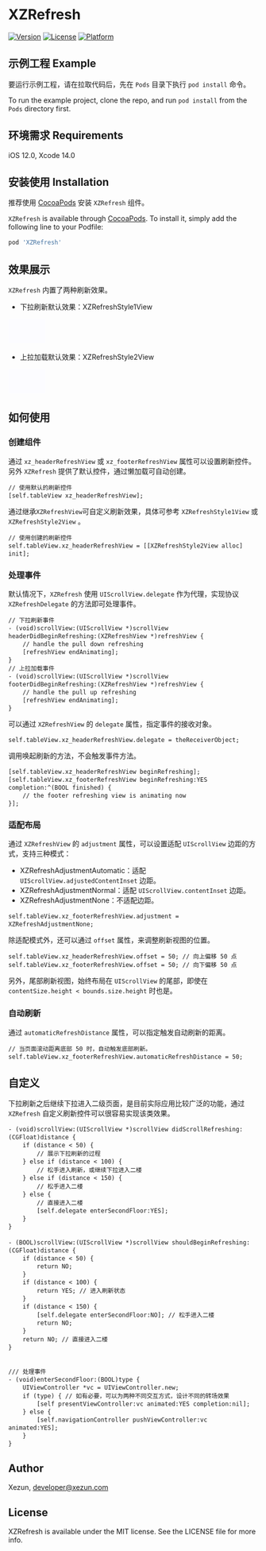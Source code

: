 # XZRefresh

[![Version](https://img.shields.io/cocoapods/v/XZRefresh.svg?style=flat)](https://cocoapods.org/pods/XZRefresh)
[![License](https://img.shields.io/cocoapods/l/XZRefresh.svg?style=flat)](https://cocoapods.org/pods/XZRefresh)
[![Platform](https://img.shields.io/cocoapods/p/XZRefresh.svg?style=flat)](https://cocoapods.org/pods/XZRefresh)

## 示例工程 Example

要运行示例工程，请在拉取代码后，先在 `Pods` 目录下执行 `pod install` 命令。

To run the example project, clone the repo, and run `pod install` from the `Pods` directory first.

## 环境需求 Requirements

iOS 12.0, Xcode 14.0

## 安装使用 Installation

推荐使用 [CocoaPods](https://cocoapods.org) 安装 `XZRefresh` 组件。

`XZRefresh` is available through [CocoaPods](https://cocoapods.org). To install it, simply add the following line to your Podfile:

```ruby
pod 'XZRefresh'
```

## 效果展示

`XZRefresh` 内置了两种刷新效果。

- 下拉刷新默认效果：XZRefreshStyle1View

<img src="./Images/refresh-style-1.gif" width="75" height="50" /> 

- 上拉加载默认效果：XZRefreshStyle2View

<img src="./Images/refresh-style-2.gif" width="75" height="50" />

## 如何使用

### 创建组件

通过 `xz_headerRefreshView` 或 `xz_footerRefreshView` 属性可以设置刷新控件。另外 `XZRefresh` 提供了默认控件，通过懒加载可自动创建。

```objc
// 使用默认的刷新控件
[self.tableView xz_headerRefreshView];
```

通过继承`XZRefreshView`可自定义刷新效果，具体可参考 `XZRefreshStyle1View` 或 `XZRefreshStyle2View` 。

```objc
// 使用创建的刷新控件
self.tableView.xz_headerRefreshView = [[XZRefreshStyle2View alloc] init];
```

### 处理事件

默认情况下，`XZRefresh` 使用 `UIScrollView.delegate` 作为代理，实现协议 `XZRefreshDelegate` 的方法即可处理事件。

```objc
// 下拉刷新事件
- (void)scrollView:(UIScrollView *)scrollView headerDidBeginRefreshing:(XZRefreshView *)refreshView {
    // handle the pull down refreshing
    [refreshView endAnimating];
}
// 上拉加载事件
- (void)scrollView:(UIScrollView *)scrollView footerDidBeginRefreshing:(XZRefreshView *)refreshView {
    // handle the pull up refreshing
    [refreshView endAnimating];
}
```

可以通过 `XZRefreshView` 的 `delegate` 属性，指定事件的接收对象。

```objc
self.tableView.xz_headerRefreshView.delegate = theReceiverObject;
```

调用唤起刷新的方法，不会触发事件方法。

```objc
[self.tableView.xz_headerRefreshView beginRefreshing];
[self.tableView.xz_footerRefreshView beginRefreshing:YES completion:^(BOOL finished) {
    // the footer refreshing view is animating now
}];
```

### 适配布局

通过 `XZRefreshView` 的 `adjustment` 属性，可以设置适配 `UIScrollView` 边距的方式，支持三种模式：

- XZRefreshAdjustmentAutomatic：适配 `UIScrollView.adjustedContentInset` 边距。
- XZRefreshAdjustmentNormal：适配 `UIScrollView.contentInset` 边距。
- XZRefreshAdjustmentNone：不适配边距。

```objc
self.tableView.xz_footerRefreshView.adjustment = XZRefreshAdjustmentNone;
```

除适配模式外，还可以通过 `offset` 属性，来调整刷新视图的位置。

```
self.tableView.xz_headerRefreshView.offset = 50; // 向上偏移 50 点
self.tableView.xz_footerRefreshView.offset = 50; // 向下偏移 50 点
```

另外，尾部刷新视图，始终布局在 `UIScrollView` 的尾部，即使在 `contentSize.height < bounds.size.height` 时也是。

### 自动刷新

通过 `automaticRefreshDistance` 属性，可以指定触发自动刷新的距离。

```objc
// 当页面滚动距离底部 50 时，自动触发底部刷新。
self.tableView.xz_footerRefreshView.automaticRefreshDistance = 50;
```

## 自定义

下拉刷新之后继续下拉进入二级页面，是目前实际应用比较广泛的功能，通过 `XZRefresh` 自定义刷新控件可以很容易实现该类效果。

```objc
- (void)scrollView:(UIScrollView *)scrollView didScrollRefreshing:(CGFloat)distance {
    if (distance < 50) {
        // 展示下拉刷新的过程
    } else if (distance < 100) {
        // 松手进入刷新，或继续下拉进入二楼
    } else if (distance < 150) {
        // 松手进入二楼
    } else {
        // 直接进入二楼
        [self.delegate enterSecondFloor:YES];
    }
}

- (BOOL)scrollView:(UIScrollView *)scrollView shouldBeginRefreshing:(CGFloat)distance {
    if (distance < 50) {
        return NO;
    }
    if (distance < 100) {
        return YES; // 进入刷新状态
    }
    if (distance < 150) {
        [self.delegate enterSecondFloor:NO]; // 松手进入二楼
        return NO;
    }
    return NO; // 直接进入二楼
}


/// 处理事件
- (void)enterSecondFloor:(BOOL)type {
    UIViewController *vc = UIViewController.new;
    if (type) { // 如有必要，可以为两种不同交互方式，设计不同的转场效果
        [self presentViewController:vc animated:YES completion:nil];
    } else {
        [self.navigationController pushViewController:vc animated:YES];
    }
}

```

## Author

Xezun, developer@xezun.com

## License

XZRefresh is available under the MIT license. See the LICENSE file for more info.
